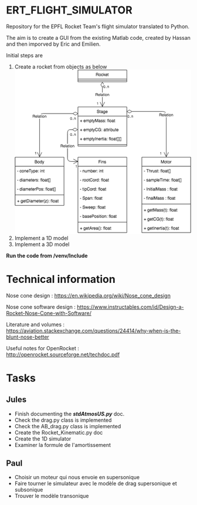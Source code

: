 # ERT_FLIGHT_SIMULATOR

Repository for the EPFL Rocket Team's flight simulator translated to Python.

The aim is to create a GUI from the existing Matlab code, created by Hassan and then imporved by Eric and Emilien.

Initial steps are
1. Create a rocket from objects as below
![Rocket object](Objects/Support/SimERT_Python_Rocket.png)
2. Implement a 1D model
3. Implement a 3D model

**Run the code from /venv/Include**

# Technical information
Nose cone design : https://en.wikipedia.org/wiki/Nose_cone_design

Nose cone software design : https://www.instructables.com/id/Design-a-Rocket-Nose-Cone-with-Software/

Literature and volumes : https://aviation.stackexchange.com/questions/24414/why-when-is-the-blunt-nose-better

Useful notes for OpenRocket : http://openrocket.sourceforge.net/techdoc.pdf

# Tasks
## Jules
- Finish documenting the **_stdAtmosUS.py_** doc.
- Check the drag.py class is implemented
- Check the AB_drag.py class is implemented
- Create the Rocket_Kinematic.py doc
- Create the 1D simulator
- Examiner la formule de l'amortissement
## Paul
- Choisir un moteur qui nous envoie en supersonique
- Faire tourner le simulateur avec le modèle de drag supersonique et subsonique
- Trouver le modèle transonique

